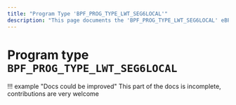 ```yaml
---
title: "Program Type 'BPF_PROG_TYPE_LWT_SEG6LOCAL'"
description: "This page documents the 'BPF_PROG_TYPE_LWT_SEG6LOCAL' eBPF program type, including its defintion, usage, program types that can use it, and examples."
---
```

# Program type `BPF_PROG_TYPE_LWT_SEG6LOCAL`

!!! example "Docs could be improved"
    This part of the docs is incomplete, contributions are very welcome
